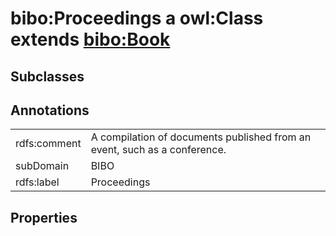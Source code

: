 # bibo:Proceedings a owl:Class extends [bibo:Book](/ontology/bibo/Book)

## Subclasses

## Annotations

|||
|-----|-----|
|rdfs:comment|A compilation of documents published from an event, such as a conference.|
|subDomain|BIBO|
|rdfs:label|Proceedings|

## Properties

